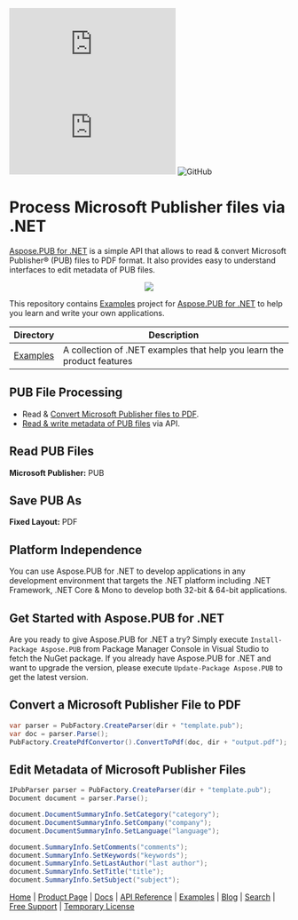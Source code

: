 ![Nuget](https://img.shields.io/nuget/v/Aspose.Pub) ![Nuget](https://img.shields.io/nuget/dt/Aspose.Pub) ![GitHub](https://img.shields.io/github/license/aspose-pub/Aspose.Pub-for-.NET)

# Process Microsoft Publisher files via .NET

[Aspose.PUB for .NET](https://products.aspose.com/pub/net) is a simple API that allows to read & convert Microsoft Publisher® (PUB) files to PDF format. It also provides easy to understand interfaces to edit metadata of PUB files.

<p align="center">

  <a title="Download complete Aspose.PUB for .NET source code" href="https://github.com/aspose-pub/Aspose.PUB-for-.NET/archive/master.zip">
	<img src="https://raw.github.com/AsposeExamples/java-examples-dashboard/master/images/downloadZip-Button-Large.png" />
  </a>
</p>

This repository contains [Examples](Examples) project for [Aspose.PUB for .NET](https://products.aspose.com/pub/net) to help you learn and write your own applications.

Directory | Description
--------- | -----------
[Examples](Examples)  | A collection of .NET examples that help you learn the product features


## PUB File Processing

- Read & [Convert Microsoft Publisher files to PDF](https://docs.aspose.com/pub/net/pub-to-pdf/).
- [Read & write metadata of PUB files](https://docs.aspose.com/pub/net/programming-with-documents/) via API.

## Read PUB Files

**Microsoft Publisher:** PUB

## Save PUB As

**Fixed Layout:** PDF

## Platform Independence

You can use Aspose.PUB for .NET to develop applications in any development environment that targets the .NET platform including .NET Framework, .NET Core & Mono to develop both 32-bit & 64-bit applications.

## Get Started with Aspose.PUB for .NET

Are you ready to give Aspose.PUB for .NET a try? Simply execute `Install-Package Aspose.PUB` from Package Manager Console in Visual Studio to fetch the NuGet package. If you already have Aspose.PUB for .NET and want to upgrade the version, please execute `Update-Package Aspose.PUB` to get the latest version.

## Convert a Microsoft Publisher File to PDF

```csharp
var parser = PubFactory.CreateParser(dir + "template.pub");
var doc = parser.Parse();
PubFactory.CreatePdfConvertor().ConvertToPdf(doc, dir + "output.pdf");
```

## Edit Metadata of Microsoft Publisher Files

```csharp
IPubParser parser = PubFactory.CreateParser(dir + "template.pub");
Document document = parser.Parse();

document.DocumentSummaryInfo.SetCategory("category");
document.DocumentSummaryInfo.SetCompany("company");
document.DocumentSummaryInfo.SetLanguage("language");

document.SummaryInfo.SetComments("comments");
document.SummaryInfo.SetKeywords("keywords");
document.SummaryInfo.SetLastAuthor("last author");
document.SummaryInfo.SetTitle("title");
document.SummaryInfo.SetSubject("subject");
```

[Home](https://www.aspose.com/) | [Product Page](https://products.aspose.com/pub/net) | [Docs](https://docs.aspose.com/pub/net/) | [API Reference](https://apireference.aspose.com/pub/net) | [Examples](https://github.com/aspose-pub/Aspose.PUB-for-.NET) | [Blog](https://blog.aspose.com/category/pub/) | [Search](https://search.aspose.com/) | [Free Support](https://forum.aspose.com/c/pub) |  [Temporary License](https://purchase.aspose.com/temporary-license)
